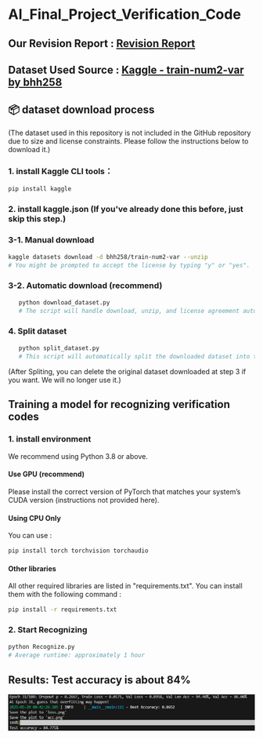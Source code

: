 # AI_Final_Project_Verification_Code

## Our Revision Report : [Revision Report](https://docs.google.com/presentation/d/1KrS4LxxDu5PNEDDL7Kq2CilWm1ZMtfKtREevRrvxRUw/edit#slide=id.p)
## Dataset Used Source : [Kaggle - train-num2-var by bhh258](https://www.kaggle.com/datasets/bhh258/train-num2-var)
## 📦 dataset download process
(The dataset used in this repository is not included in the GitHub repository due to size and license constraints. Please follow the instructions below to download it.)

### 1. install Kaggle CLI tools：
   ```bash
   pip install kaggle
   ```
### 2. install kaggle.json (If you've already done this before, just skip this step.)
### 3-1. Manual download
   ```bash
   kaggle datasets download -d bhh258/train-num2-var --unzip
   # You might be prompted to accept the license by typing "y" or "yes".
   ```
### 3-2. Automatic download (recommend)
   ```bash
      python download_dataset.py
      # The script will handle download, unzip, and license agreement automatically.
   ```
### 4. Split dataset
   ```bash
      python split_dataset.py
      # This script will automatically split the downloaded dataset into training, validation, and test sets (by length and with a fixed seed for reproducibility).
   ```
   (After Spliting, you can delete the original dataset downloaded at step 3 if you want. We will no longer use it.)
##  Training a model for recognizing verification codes
### 1. install environment
We recommend using Python 3.8 or above.
#### Use GPU (recommend)
Please install the correct version of PyTorch that matches your system’s CUDA version (instructions not provided here).
#### Using CPU Only
You can use :
```bash
pip install torch torchvision torchaudio
```
#### Other libraries
All other required libraries are listed in "requirements.txt".
You can install them with the following command :
```bash
pip install -r requirements.txt
```
### 2. Start Recognizing
```bash
python Recognize.py
# Average runtime: approximately 1 hour
```
## Results: Test accuracy is about 84%
![Test result](Recognition_result.png)
